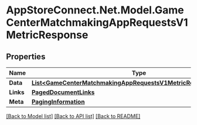 # AppStoreConnect.Net.Model.GameCenterMatchmakingAppRequestsV1MetricResponse

## Properties

Name | Type | Description | Notes
------------ | ------------- | ------------- | -------------
**Data** | [**List&lt;GameCenterMatchmakingAppRequestsV1MetricResponseDataInner&gt;**](GameCenterMatchmakingAppRequestsV1MetricResponseDataInner.md) |  | 
**Links** | [**PagedDocumentLinks**](PagedDocumentLinks.md) |  | 
**Meta** | [**PagingInformation**](PagingInformation.md) |  | [optional] 

[[Back to Model list]](../README.md#documentation-for-models) [[Back to API list]](../README.md#documentation-for-api-endpoints) [[Back to README]](../README.md)

